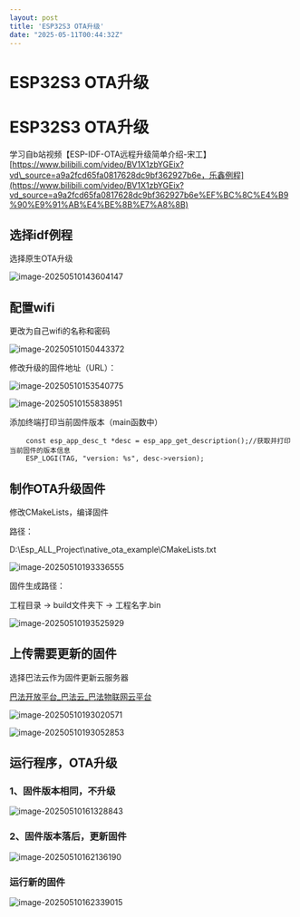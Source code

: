```yaml
---
layout: post
title: 'ESP32S3 OTA升级'
date: "2025-05-11T00:44:32Z"
---
```

ESP32S3 OTA升级
=============

ESP32S3 OTA升级
=============

学习自b站视频【ESP-IDF-OTA远程升级简单介绍-宋工】[https://www.bilibili.com/video/BV1X1zbYGEix?vd\_source=a9a2fcd65fa0817628dc9bf362927b6e，乐鑫例程](https://www.bilibili.com/video/BV1X1zbYGEix?vd_source=a9a2fcd65fa0817628dc9bf362927b6e%EF%BC%8C%E4%B9%90%E9%91%AB%E4%BE%8B%E7%A8%8B)

选择idf例程
-------

选择原生OTA升级

![image-20250510143604147](https://img2023.cnblogs.com/blog/3281938/202505/3281938-20250510194740606-67884072.png)

配置wifi
------

更改为自己wifi的名称和密码

![image-20250510150443372](https://img2023.cnblogs.com/blog/3281938/202505/3281938-20250510194741109-1169376351.png)

修改升级的固件地址（URL）：

![image-20250510153540775](https://img2023.cnblogs.com/blog/3281938/202505/3281938-20250510194741442-1916877820.png)

![image-20250510155838951](https://img2023.cnblogs.com/blog/3281938/202505/3281938-20250510194741837-1247747026.png)

添加终端打印当前固件版本（main函数中）

        const esp_app_desc_t *desc = esp_app_get_description();//获取并打印当前固件的版本信息
        ESP_LOGI(TAG, "version: %s", desc->version);
    

制作OTA升级固件
---------

修改CMakeLists，编译固件

路径：

D:\\Esp\_ALL\_Project\\native\_ota\_example\\CMakeLists.txt

![image-20250510193336555](https://img2023.cnblogs.com/blog/3281938/202505/3281938-20250510194742226-1093918693.png)

固件生成路径：

工程目录 -> build文件夹下 -> 工程名字.bin

![image-20250510193525929](https://img2023.cnblogs.com/blog/3281938/202505/3281938-20250510194742577-713810032.png)

上传需要更新的固件
---------

选择巴法云作为固件更新云服务器

[巴法开放平台\_巴法云\_巴法物联网云平台](https://cloud.bemfa.com/tcp/ota.html?did=OTALX&v=1)

![image-20250510193020571](https://img2023.cnblogs.com/blog/3281938/202505/3281938-20250510194742901-1948219107.png)

![image-20250510193052853](https://img2023.cnblogs.com/blog/3281938/202505/3281938-20250510194743301-1880051127.png)

运行程序，OTA升级
----------

### 1、固件版本相同，不升级

![image-20250510161328843](https://img2023.cnblogs.com/blog/3281938/202505/3281938-20250510194743716-1619792190.png)

### 2、固件版本落后，更新固件

![image-20250510162136190](https://img2023.cnblogs.com/blog/3281938/202505/3281938-20250510194744312-1208913573.png)

### 运行新的固件

![image-20250510162339015](https://img2023.cnblogs.com/blog/3281938/202505/3281938-20250510194744695-807258322.png)